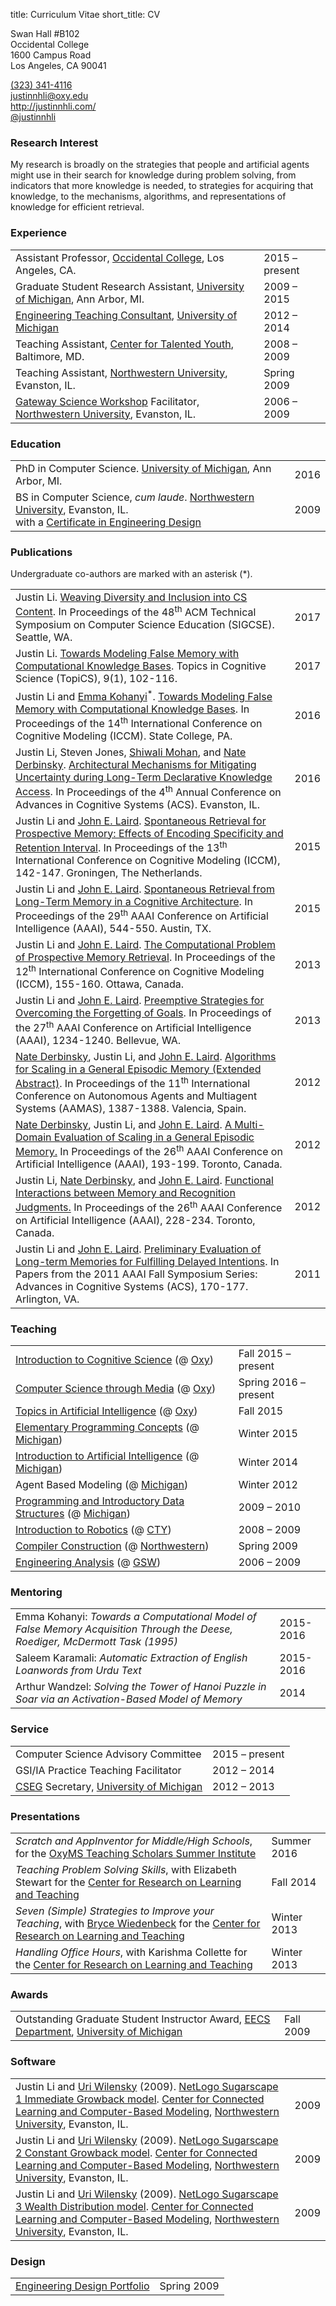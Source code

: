title: Curriculum Vitae
short_title: CV

<div id="cv-contact" class="hidden-screen">
    <p id="cv-contact-right">
        Swan Hall #B102<br>
        Occidental College<br>
        1600 Campus Road<br>
        Los Angeles, CA 90041
    </p>
    <p id="cv-contact-left">
        <a href="tel:13233414116">(323) 341-4116</a><br>
        <a href="mailto:justinnhli@oxy.edu">justinnhli@oxy.edu</a><br>
        <a href="http://justinnhli.com/">http://justinnhli.com/</a><br>
        <a href="https://twitter.com/justinnhli">@justinnhli</a>
    </p>
</div>

<h3 id="interests">Research Interest</h3>

<p class="cv-paragraph">
    My research is broadly on the strategies that people and artificial agents might use in their search for knowledge during problem solving, from indicators that more knowledge is needed, to strategies for acquiring that knowledge, to the mechanisms, algorithms, and representations of knowledge for efficient retrieval.
</p>

<h3 id="experience">Experience</h3>

<table class="cv-table">
    <tr>
        <td>Assistant Professor, <a href="http://oxy.edu/">Occidental College</a>, Los Angeles, CA.</td>
        <td>2015 &ndash; present</td>
    </tr>
    <tr>
        <td>Graduate Student Research Assistant, <a href="http://umich.edu/">University of Michigan</a>, Ann Arbor, MI.</td>
        <td>2009 &ndash; 2015</td>
    </tr>
    <tr>
        <td><a href="http://crlte.engin.umich.edu/gsi_serv/etc/what-are-the-etcs/">Engineering Teaching Consultant</a>, <a href="http://umich.edu/">University of Michigan</a></td>
        <td>2012 &ndash; 2014</td>
    </tr>
    <tr>
        <td>Teaching Assistant, <a href="http://cty.jhu.edu/">Center for Talented Youth</a>, Baltimore, MD.</td>
        <td>2008 &ndash; 2009</td>
    </tr>
    <tr>
        <td>Teaching Assistant, <a href="http://www.northwestern.edu/">Northwestern University</a>, Evanston, IL.</td>
        <td>Spring 2009</td>
    </tr>
    <tr>
        <td><a href="http://www.northwestern.edu/searle/programs-events/undergrad/group-study/gsw/index.html">Gateway Science Workshop</a> Facilitator, <a href="http://www.northwestern.edu/">Northwestern University</a>, Evanston, IL.</td>
        <td>2006 &ndash; 2009</td>
    </tr>
</table>

<h3 id="education">Education</h3>

<table class="cv-table">
    <tr>
        <td>
            PhD in Computer Science. <a href="http://umich.edu/">University of Michigan</a>, Ann Arbor, MI.
        </td>
        <td>2016</td>
    </tr>
    <tr>
        <td>
            BS in Computer Science, <em>cum laude</em>. <a href="http://www.northwestern.edu/">Northwestern University</a>, Evanston, IL.<br>
            <span class="indented">with a <a href="http://segal.northwestern.edu/programs/undergraduate/segal-design-certificate/">Certificate in Engineering Design</a></span>
        </td>
        <td>2009</td>
    </tr>
</table>

<h3 id="publications">Publications</h3>

<p>Undergraduate co-authors are marked with an asterisk (*).</p>

<table class="cv-table">
    <tr>
        <td>
            <span class="cv-me">Justin Li</span>.
            <a class="cv-title" href="/files/publications/Li2017WeavingDiversityAnd.pdf">Weaving Diversity and Inclusion into CS Content</a>.
            In <span class="cv-booktitle">Proceedings of the 48<sup>th</sup> ACM Technical Symposium on Computer Science Education (SIGCSE)</span>.
            Seattle, WA.
        </td>
        <td>2017</td>
    </tr>
    <tr>
        <td>
            <span class="cv-me">Justin Li</span>.
            <a class="cv-title" href="/files/publications/Li2017TowardsModelingFalse.pdf">Towards Modeling False Memory with Computational Knowledge Bases</a>.
            <span class="cv-booktitle">Topics in Cognitive Science (TopiCS)</span>, 9(1), 102-116.
        </td>
        <td>2017</td>
    </tr>
    <tr>
        <td>
            <span class="cv-me">Justin Li</span> and <a href="http://emmakohanyi.com/">Emma Kohanyi</a><sup>*</sup>.
            <a class="cv-title" href="/files/publications/Li2016TowardsModelingFalse.pdf">Towards Modeling False Memory with Computational Knowledge Bases</a>.
            In <span class="cv-booktitle">Proceedings of the 14<sup>th</sup> International Conference on Cognitive Modeling (ICCM)</span>.
            State College, PA.
        </td>
        <td>2016</td>
    </tr>
    <tr>
        <td>
            <span class="cv-me">Justin Li</span>, Steven Jones, <a href="http://www.shiwali.me/">Shiwali Mohan</a>, and <a href="http://derbinsky.info/">Nate Derbinsky</a>.
            <a class="cv-title" href="/files/publications/Li2016ArchitecturalMechanismsFor.pdf">Architectural Mechanisms for Mitigating Uncertainty during Long-Term Declarative Knowledge Access</a>.
            In <span class="cv-booktitle">Proceedings of the 4<sup>th</sup> Annual Conference on Advances in Cognitive Systems (ACS)</span>.
            Evanston, IL.
        </td>
        <td>2016</td>
    </tr>
    <tr>
        <td>
            <span class="cv-me">Justin Li</span> and <a href="http://ai.eecs.umich.edu/people/laird/">John E. Laird</a>.
            <a class="cv-title" href="/files/publications/Li2015SpontaneousRetrievalFor.pdf">Spontaneous Retrieval for Prospective Memory: Effects of Encoding Specificity and Retention Interval</a>.
            In <span class="cv-booktitle">Proceedings of the 13<sup>th</sup> International Conference on Cognitive Modeling (ICCM)</span>, 142-147.
            Groningen, The Netherlands.
        </td>
        <td>2015</td>
    </tr>
    <tr>
        <td>
            <span class="cv-me">Justin Li</span> and <a href="http://ai.eecs.umich.edu/people/laird/">John E. Laird</a>.
            <a class="cv-title" href="/files/publications/Li2015SpontaneousRetrievalFrom.pdf">Spontaneous Retrieval from Long-Term Memory in a Cognitive Architecture</a>.
            In <span class="cv-booktitle">Proceedings of the 29<sup>th</sup> AAAI Conference on Artificial Intelligence (AAAI)</span>, 544-550.
            Austin, TX.
        </td>
        <td>2015</td>
    </tr>
    <tr>
        <td>
            <span class="cv-me">Justin Li</span> and <a href="http://ai.eecs.umich.edu/people/laird/">John E. Laird</a>.
            <a class="cv-title" href="/files/publications/Li2013TheComputationalProblem.pdf">The Computational Problem of Prospective Memory Retrieval</a>.
            In <span class="cv-booktitle">Proceedings of the 12<sup>th</sup> International Conference on Cognitive Modeling (ICCM)</span>, 155-160.
            Ottawa, Canada.
        </td>
        <td>2013</td>
    </tr>
    <tr>
        <td>
            <span class="cv-me">Justin Li</span> and <a href="http://ai.eecs.umich.edu/people/laird/">John E. Laird</a>.
            <a class="cv-title" href="/files/publications/Li2013PreemptiveStrategiesFor.pdf">Preemptive Strategies for Overcoming the Forgetting of Goals</a>.
            In <span class="cv-booktitle">Proceedings of the 27<sup>th</sup> AAAI Conference on Artificial Intelligence (AAAI)</span>, 1234-1240.
            Bellevue, WA.
        </td>
        <td>2013</td>
    </tr>
    <tr>
        <td>
            <a href="http://derbinsky.info/">Nate Derbinsky</a>, <span class="cv-me">Justin Li</span>, and <a href="http://ai.eecs.umich.edu/people/laird/">John E. Laird</a>.
            <a class="cv-title" href="/files/publications/Derbinsky2012AlgorithmsForScaling.pdf">Algorithms for Scaling in a General Episodic Memory (Extended Abstract)</a>.
            In <span class="cv-booktitle">Proceedings of the 11<sup>th</sup> International Conference on Autonomous Agents and Multiagent Systems (AAMAS)</span>, 1387-1388.
            Valencia, Spain.
        </td>
        <td>2012</td>
    </tr>
    <tr>
        <td>
            <a href="http://derbinsky.info/">Nate Derbinsky</a>, <span class="cv-me">Justin Li</span>, and <a href="http://ai.eecs.umich.edu/people/laird/">John E. Laird</a>.
            <a class="cv-title" href="/files/publications/Derbinsky2012AMultiDomain.pdf">A Multi-Domain Evaluation of Scaling in a General Episodic Memory.</a>
            In <span class="cv-booktitle">Proceedings of the 26<sup>th</sup> AAAI Conference on Artificial Intelligence (AAAI)</span>, 193-199.
            Toronto, Canada.
        </td>
        <td>2012</td>
    </tr>
    <tr>
        <td>
            <span class="cv-me">Justin Li</span>, <a href="http://derbinsky.info/">Nate Derbinsky</a>, and <a href="http://ai.eecs.umich.edu/people/laird/">John E. Laird</a>.
            <a class="cv-title" href="/files/publications/Li2012FunctionalInteractionsBetween.pdf">Functional Interactions between Memory and Recognition Judgments.</a>
            In <span class="cv-booktitle">Proceedings of the 26<sup>th</sup> AAAI Conference on Artificial Intelligence (AAAI)</span>, 228-234.
            Toronto, Canada.
        </td>
        <td>2012</td>
    </tr>
    <tr>
        <td>
            <span class="cv-me">Justin Li</span> and <a href="http://ai.eecs.umich.edu/people/laird/">John E. Laird</a>.
            <a class="cv-title" href="/files/publications/Li2011PreliminaryEvaluationOf.pdf">Preliminary Evaluation of Long-term Memories for Fulfilling Delayed Intentions</a>.
            In <span class="cv-booktitle">Papers from the 2011 AAAI Fall Symposium Series: Advances in Cognitive Systems (ACS)</span>, 170-177.
            Arlington, VA.
        </td>
        <td>2011</td>
    </tr>
</table>

<h3 id="teaching">Teaching</h3>


<table class="cv-table">
    <tr>
        <td><a href="http://smartcatalog.co/Catalogs/Occidental-College/2016-2017/Catalog/Courses/COGS-Cognitive-Science/100/COGS-101">Introduction to Cognitive Science</a> (@ <a href="http://www.oxy.edu/">Oxy</a>)</td>
        <td>Fall 2015 &ndash; present</td>
    </tr>
    <tr>
        <td><a href="http://smartcatalog.co/Catalogs/Occidental-College/2016-2017/Catalog/Courses/COMP-Computer-Science/100/COMP-131">Computer Science through Media</a> (@ <a href="http://www.oxy.edu/">Oxy</a>)</td>
        <td>Spring 2016 &ndash; present</td>
    </tr>
    <tr>
        <td><a href="http://smartcatalog.co/Catalogs/Occidental-College/2016-2017/Catalog/Courses/COGS-Cognitive-Science/300/COGS-325">Topics in Artificial Intelligence</a> (@ <a href="http://www.oxy.edu/">Oxy</a>)</td>
        <td>Fall 2015</td>
    </tr>
    <tr>
        <td><a href="https://eecs183.org/">Elementary Programming Concepts</a> (@ <a href="http://umich.edu/">Michigan</a>)</td>
        <td>Winter 2015</td>
    </tr>
    <tr>
        <td><a href="http://www.engin.umich.edu/college/academics/bulletin/courses/eecs">Introduction to Artificial Intelligence</a> (@ <a href="http://umich.edu/">Michigan</a>)</td>
        <td>Winter 2014</td>
    </tr>
    <tr>
        <td>Agent Based Modeling (@ <a href="http://umich.edu/">Michigan</a>)</td>
        <td>Winter 2012</td>
    </tr>
    <tr>
        <td><a href="http://www.engin.umich.edu/college/academics/bulletin/courses/eecs">Programming and Introductory Data Structures</a> (@ <a href="http://umich.edu/">Michigan</a>)</td>
        <td>2009 &ndash; 2010</td>
    </tr>
    <tr>
        <td><a href="http://cty.jhu.edu/summer/grades2-6/catalog/math.html#irob">Introduction to Robotics</a> (@ <a href="http://cty.jhu.edu/">CTY</a>)</td>
        <td>2008 &ndash; 2009</td>
    </tr>
    <tr>
        <td><a href="http://eecs.northwestern.edu/~robby/courses/322-2009-spring/">Compiler Construction</a> (@ <a href="http://www.northwestern.edu/">Northwestern</a>)
        <td>Spring 2009</td>
    </tr>
    <tr>
        <td><a href="http://www.mccormick.northwestern.edu/academics/undergraduate/core-curriculum/engineering-first.html#innovative-curriculum">Engineering Analysis</a> (@ <a href="http://www.northwestern.edu/searle/programs-events/undergrad/group-study/gsw/index.html">GSW</a>)</td>
        <td>2006 &ndash; 2009</td>
    </tr>
</table>

<h3 id="mentoring">Mentoring</h3>

<table class="cv-table">
    <tr>
        <td>Emma Kohanyi: <em>Towards a Computational Model of False Memory Acquisition Through the Deese, Roediger, McDermott Task (1995)</em></td>
        <td>2015-2016</td>
    </tr>
    <tr>
        <td>Saleem Karamali: <em>Automatic Extraction of English Loanwords from Urdu Text</em></td>
        <td>2015-2016</td>
    </tr>
    <tr>
        <td>Arthur Wandzel: <em>Solving the Tower of Hanoi Puzzle in Soar via an Activation-Based Model of Memory</em></td>
        <td>2014</td>
    </tr>
</table>

<h3 id="service">Service</h3>

<table class="cv-table">
    <tr>
        <td>Computer Science Advisory Committee</td>
        <td>2015 &ndash; present</td>
    </tr>
    <tr>
        <td>GSI/IA Practice Teaching Facilitator</td>
        <td>2012 &ndash; 2014</td>
    </tr>
    <tr>
        <td><a href="http://cseg.eecs.umich.edu/">CSEG</a> Secretary, <a href="http://umich.edu/">University of Michigan</a></td>
        <td>2012 &ndash; 2013</td>
    </tr>
</table>

<h3 id="presentations">Presentations</h3>

<table class="cv-table">
    <tr>
        <td><em>Scratch and AppInventor for Middle/High Schools</em>, for the <a href="http://www.oxy.edu/teaching-scholars-program">OxyMS Teaching Scholars Summer Institute</a></td>
        <td>Summer 2016</td>
    </tr>
    <tr>
        <td><em>Teaching Problem Solving Skills</em>, with Elizabeth Stewart for the <a href="http://www.crlt.umich.edu/">Center for Research on Learning and Teaching</a></td>
        <td>Fall 2014</td>
    </tr>
    <tr>
        <td><em>Seven (Simple) Strategies to Improve your Teaching</em>, with <a href="https://www.cs.swarthmore.edu/~bryce/">Bryce Wiedenbeck</a> for the <a href="http://www.crlt.umich.edu/">Center for Research on Learning and Teaching</a></td>
        <td>Winter 2013</td>
    </tr>
    <tr>
        <td><em>Handling Office Hours</em>, with Karishma Collette for the <a href="http://www.crlt.umich.edu/">Center for Research on Learning and Teaching</a></td>
        <td>Winter 2013</td>
    </tr>
</table>

<h3 id="awards">Awards</h3>

<table class="cv-table">
    <tr>
        <td>Outstanding Graduate Student Instructor Award, <a href="http://www.eecs.umich.edu/">EECS Department</a>, <a href="http://umich.edu/">University of Michigan</a></td>
        <td>Fall 2009</td>
    </tr>
</table>

<h3 id="software">Software</h3>

<table class="cv-table">
    <tr>
        <td>
            <span class="cv-me">Justin Li</span> and <a href="http://ccl.northwestern.edu/uri/">Uri Wilensky</a> (2009).
            <a class="cv-title" href="http://ccl.northwestern.edu/netlogo/models/Sugarscape1ImmediateGrowback">NetLogo Sugarscape 1 Immediate Growback model</a>.
            <a href="http://ccl.northwestern.edu/">Center for Connected Learning and Computer-Based Modeling</a>, <a href="http://www.northwestern.edu/">Northwestern University</a>, Evanston, IL.
        </td>
        <td>2009</td>
    </tr>
    <tr>
        <td>
            <span class="cv-me">Justin Li</span> and <a href="http://ccl.northwestern.edu/uri/">Uri Wilensky</a> (2009).
            <a class="cv-title" href="http://ccl.northwestern.edu/netlogo/models/Sugarscape2ConstantGrowback">NetLogo Sugarscape 2 Constant Growback model</a>.
            <a href="http://ccl.northwestern.edu/">Center for Connected Learning and Computer-Based Modeling</a>, <a href="http://www.northwestern.edu/">Northwestern University</a>, Evanston, IL.
        </td>
        <td>2009</td>
    </tr>
    <tr>
        <td>
            <span class="cv-me">Justin Li</span> and <a href="http://ccl.northwestern.edu/uri/">Uri Wilensky</a> (2009).
            <a class="cv-title" href="http://ccl.northwestern.edu/netlogo/models/Sugarscape3WealthDistribution">NetLogo Sugarscape 3 Wealth Distribution model</a>.
            <a href="http://ccl.northwestern.edu/">Center for Connected Learning and Computer-Based Modeling</a>, <a href="http://www.northwestern.edu/">Northwestern University</a>, Evanston, IL.
        </td>
        <td>2009</td>
    </tr>
</table>

<h3 id="design">Design</h3>

<table class="cv-table">
    <tr>
        <td><a href="/files/publications/portfolio.pdf">Engineering Design Portfolio</a></td>
        <td>Spring 2009</td>
    </tr>
</table>
